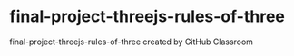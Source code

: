 # final-project-threejs-rules-of-three
final-project-threejs-rules-of-three created by GitHub Classroom
